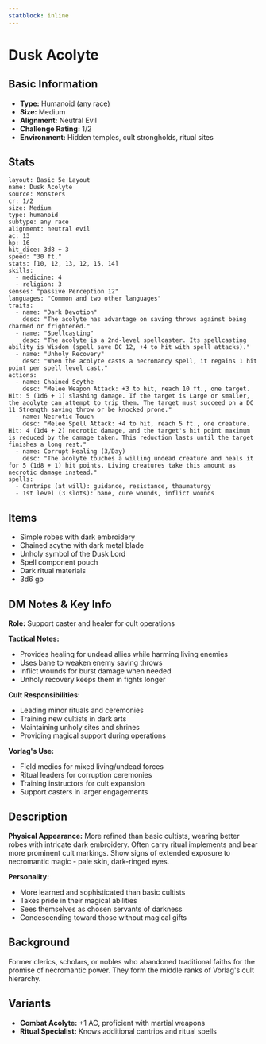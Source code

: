 ```yaml
---
statblock: inline
---
```


# Dusk Acolyte

## Basic Information
- **Type:** Humanoid (any race)
- **Size:** Medium
- **Alignment:** Neutral Evil
- **Challenge Rating:** 1/2
- **Environment:** Hidden temples, cult strongholds, ritual sites

## Stats
```statblock
layout: Basic 5e Layout
name: Dusk Acolyte
source: Monsters
cr: 1/2
size: Medium
type: humanoid
subtype: any race
alignment: neutral evil
ac: 13
hp: 16
hit_dice: 3d8 + 3
speed: "30 ft."
stats: [10, 12, 13, 12, 15, 14]
skills:
  - medicine: 4
  - religion: 3
senses: "passive Perception 12"
languages: "Common and two other languages"
traits:
  - name: "Dark Devotion"
    desc: "The acolyte has advantage on saving throws against being charmed or frightened."
  - name: "Spellcasting"
    desc: "The acolyte is a 2nd-level spellcaster. Its spellcasting ability is Wisdom (spell save DC 12, +4 to hit with spell attacks)."
  - name: "Unholy Recovery"
    desc: "When the acolyte casts a necromancy spell, it regains 1 hit point per spell level cast."
actions:
  - name: Chained Scythe
    desc: "Melee Weapon Attack: +3 to hit, reach 10 ft., one target. Hit: 5 (1d6 + 1) slashing damage. If the target is Large or smaller, the acolyte can attempt to trip them. The target must succeed on a DC 11 Strength saving throw or be knocked prone."
  - name: Necrotic Touch
    desc: "Melee Spell Attack: +4 to hit, reach 5 ft., one creature. Hit: 4 (1d4 + 2) necrotic damage, and the target's hit point maximum is reduced by the damage taken. This reduction lasts until the target finishes a long rest."
  - name: Corrupt Healing (3/Day)
    desc: "The acolyte touches a willing undead creature and heals it for 5 (1d8 + 1) hit points. Living creatures take this amount as necrotic damage instead."
spells:
  - Cantrips (at will): guidance, resistance, thaumaturgy
  - 1st level (3 slots): bane, cure wounds, inflict wounds
```

## Items
- Simple robes with dark embroidery
- Chained scythe with dark metal blade
- Unholy symbol of the Dusk Lord
- Spell component pouch
- Dark ritual materials
- 3d6 gp

## DM Notes & Key Info
**Role:** Support caster and healer for cult operations

**Tactical Notes:**
- Provides healing for undead allies while harming living enemies
- Uses bane to weaken enemy saving throws
- Inflict wounds for burst damage when needed
- Unholy recovery keeps them in fights longer

**Cult Responsibilities:**
- Leading minor rituals and ceremonies
- Training new cultists in dark arts
- Maintaining unholy sites and shrines
- Providing magical support during operations

**Vorlag's Use:**
- Field medics for mixed living/undead forces
- Ritual leaders for corruption ceremonies
- Training instructors for cult expansion
- Support casters in larger engagements

## Description
**Physical Appearance:**
More refined than basic cultists, wearing better robes with intricate dark embroidery. Often carry ritual implements and bear more prominent cult markings. Show signs of extended exposure to necromantic magic - pale skin, dark-ringed eyes.

**Personality:**
- More learned and sophisticated than basic cultists
- Takes pride in their magical abilities
- Sees themselves as chosen servants of darkness
- Condescending toward those without magical gifts

## Background
Former clerics, scholars, or nobles who abandoned traditional faiths for the promise of necromantic power. They form the middle ranks of Vorlag's cult hierarchy.

## Variants
- **Combat Acolyte:** +1 AC, proficient with martial weapons
- **Ritual Specialist:** Knows additional cantrips and ritual spells